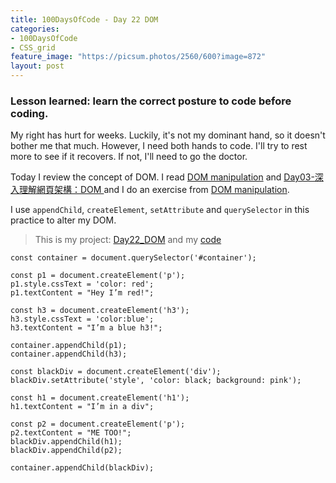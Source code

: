 ```yaml
---
title: 100DaysOfCode - Day 22 DOM
categories:
- 100DaysOfCode
- CSS_grid
feature_image: "https://picsum.photos/2560/600?image=872"
layout: post
---
```


### Lesson learned: learn the correct posture to code before coding. 

My right has hurt for weeks. Luckily, it's not my dominant hand, so it doesn't bother me that much. However, I need both hands to code. I'll try to rest more to see if it recovers. If not, I'll need to go the doctor.

Today I review the concept of DOM. I read [DOM manipulation](https://www.theodinproject.com/courses/web-development-101/lessons/dom-manipulation) and [Day03-深入理解網頁架構：DOM ](https://ithelp.ithome.com.tw/articles/10202689) and I do an exercise from [DOM manipulation](https://www.theodinproject.com/courses/web-development-101/lessons/dom-manipulation).

I use `appendChild`, `createElement`, `setAttribute` and `querySelector` in this practice to alter my DOM.


> This is my project: [Day22_DOM](https://portfolio.tsainei.com/100DaysOfCode/Day22_DOM/) and my [code](https://github.com/tsainei/portfolio/tree/main/100DaysOfCode/Day22_DOM)

```
const container = document.querySelector('#container');

const p1 = document.createElement('p');
p1.style.cssText = 'color: red';
p1.textContent = "Hey I’m red!";

const h3 = document.createElement('h3');
h3.style.cssText = 'color:blue';
h3.textContent = "I’m a blue h3!";

container.appendChild(p1);
container.appendChild(h3);

const blackDiv = document.createElement('div');
blackDiv.setAttribute('style', 'color: black; background: pink');

const h1 = document.createElement('h1');
h1.textContent = "I’m in a div";

const p2 = document.createElement('p');
p2.textContent = "ME TOO!";
blackDiv.appendChild(h1);
blackDiv.appendChild(p2);

container.appendChild(blackDiv);
```